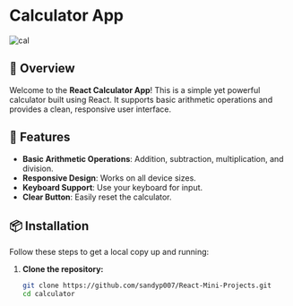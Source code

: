 # Calculator App

![cal](https://github.com/sandyp007/React-Mini-Projects/assets/108931503/493f5151-422b-4c35-b9ee-b63ab1d54342)


## 🚀 Overview

Welcome to the **React Calculator App**! This is a simple yet powerful calculator built using React. It supports basic arithmetic operations and provides a clean, responsive user interface.

## 🎨 Features

- **Basic Arithmetic Operations**: Addition, subtraction, multiplication, and division.
- **Responsive Design**: Works on all device sizes.
- **Keyboard Support**: Use your keyboard for input.
- **Clear Button**: Easily reset the calculator.


## 📦 Installation

Follow these steps to get a local copy up and running:

1. **Clone the repository:**

   ```sh
   git clone https://github.com/sandyp007/React-Mini-Projects.git
   cd calculator
